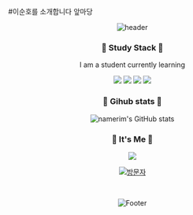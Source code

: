 #이순호를 소개합니다
앞마당
<div align="center">
  
![header](https://capsule-render.vercel.app/api?type=waving&color=FFCCCC&height=230&section=header&text=Welcome%20&fontSize=85&animation=fadeIn&fontAlignY=34&desc=Rim%20GitHub%20Profile%!&descAlignY=51&descAlign=62&&fontColor=D98E94) 
  
<h3 align="center">🌼 Study Stack 🌼</h3> 
  
<p align="center"> I am a student currently learning </p>
  
<img src="https://img.shields.io/badge/Python-3766AB?style=flat-square&logo=Python&logoColor=white"/></a>
<img src="https://img.shields.io/badge/Java-007396?style=flat-square&logo=Java&logoColor=white"/></a>
<img src="https://img.shields.io/badge/C++-00599C?style=flat-square&logo=C%2B%2B&logoColor=white"/></a>
<img src="https://img.shields.io/badge/Mysql-E6B91E?style=flat-square&logo=MySql&logoColor=white"/></a>

<h3 align="center">🌺 Gihub stats 🌺</h3>

![namerim's GitHub stats](https://github-readme-stats.vercel.app/api?username=namerim&show_icons=true&theme=flag-india)

<h3 align="center"> 🧸 It's Me 🧸 </h3>

<p>
  
<a href="https://www.instagram.com/name_rim/"><img src="https://img.shields.io/badge/Instagram-E4405F?style=flat-square&logo=Instagram&logoColor=white&link=https://www.instagram.com/name_rim/"/></a>
  
</p>

[![방문자](https://hits.seeyoufarm.com/api/count/incr/badge.svg?url=https%3A%2F%2Fgithub.com%2FNamerim&count_bg=%23ED6DA3&title_bg=%2386757E&icon=&icon_color=%23E1DEDE&title=방문자&edge_flat=false)](https://github.com/namerim)

<br>

![Footer](https://capsule-render.vercel.app/api?type=waving&color=FFCCCC&height=180&section=footer)
</div> 


